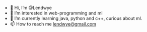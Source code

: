 - 👋 Hi, I’m @Lendwye
- 👀 I’m interested in web-programming and ml
- 🌱 I’m currently learning java, python and c++, curious about ml.
- 📫 How to reach me lendwye@gmail.com
